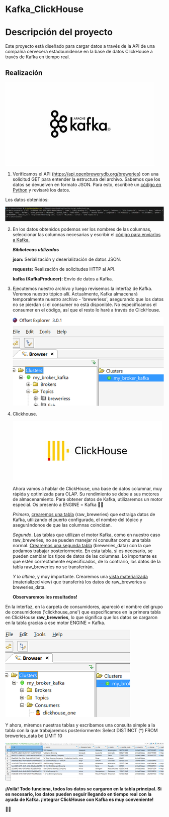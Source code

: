 # Kafka_ClickHouse

# Descripción del proyecto

Este proyecto está diseñado para cargar datos a través de la API de una compañía cervecera estadounidense en la base de datos 
ClickHouse a través de Kafka en tiempo real.

## Realización

![](https://github.com/elena210910/Kafka_ClickHouse/blob/main/OIP.jfif)

1. Verificamos el API (https://api.openbrewerydb.org/breweries)
   con una solicitud GET para entender la estructura del archivo. 
   Sabemos que los datos se devuelven en formato JSON. 
   Para esto, escribiré un [código en Python](https://github.com/elena210910/Kafka_ClickHouse/blob/main/Code_test_python) y revisaré los datos.

Los datos obtenidos:

![](https://github.com/elena210910/Kafka_ClickHouse/blob/main/screen1.PNG)

2. En los datos obtenidos podemos ver los nombres de las columnas,
   seleccionar las columnas necesarias y escribir el [código para enviarlos a Kafka.](https://github.com/elena210910/Kafka_ClickHouse/blob/main/Code_to_kafka)
   
    ***Bibliotecas utilizadas***
  
     **json:** Serialización y deserialización de datos JSON.
  
     **requests:** Realización de solicitudes HTTP al API.
  
     **kafka (KafkaProducer):**  Envío de datos a Kafka.

   

   
  

4. Ejecutemos nuestro archivo y luego revisemos la interfaz de Kafka. Veremos nuestro tópico allí.
   Actualmente, Kafka almacenará temporalmente nuestro archivo - 'breweriess', asegurando que los datos no 
   se pierdan si el consumer no está disponible.
    No especificamos el consumer en el código, así que el resto lo haré a través de ClickHouse.

   ![](https://github.com/elena210910/Kafka_ClickHouse/blob/main/screen2.PNG)




 5. Clickhouse.
    

    ![](https://github.com/elena210910/Kafka_ClickHouse/blob/main/R.jfif)


    Ahora vamos a hablar de ClickHouse, una base de datos columnar, muy rápida y optimizada para OLAP.
    Su rendimiento se debe a sus motores de almacenamiento. Para obtener datos de Kafka, utilizaremos un motor especial.
    Os presento a ENGINE = Kafka 🚀🎆

    *Primero*, [crearemos una tabla](https://github.com/elena210910/Kafka_ClickHouse/blob/main/tabla_raw_breweries) (raw_breweries) que extraiga datos de Kafka,
    utilizando el puerto configurado, el nombre del tópico y asegurándonos de que las columnas coincidan.

    *Segundo*. Las tablas que utilizan el motor Kafka, como en nuestro caso raw_breweries, no se pueden manejar ni consultar como una tabla normal.
    [Crearemos una segunda tabla](https://github.com/elena210910/Kafka_ClickHouse/blob/main/tabla_breweries_data) (breweries_data) con la que podamos trabajar posteriormente.
    En esta tabla, si es necesario, se pueden cambiar los tipos de datos de las columnas. 
    Lo importante es que estén correctamente especificados, de lo contrario, los datos de la tabla raw_breweries no se transferirán.

    *Y lo último*, y muy importante. Crearemos una [vista materializada](https://github.com/elena210910/Kafka_ClickHouse/blob/main/MATERIALIZED_VIEW) (materialized view) que transferirá 
      los datos de raw_breweries a breweries_data.


    **Observaremos los resultados!**

En la interfaz, en la carpeta de consumidores, apareció el nombre del grupo de consumidores ('clickhouse_one') que especificamos en 
la primera tabla en ClickHouse **raw_breweries**, lo que significa que los datos se cargaron en la tabla gracias a ese motor ENGINE = Kafka.

![](https://github.com/elena210910/Kafka_ClickHouse/blob/main/screen3.PNG)





Y ahora, miremos nuestras tablas y escribamos una consulta simple a la tabla con la que trabajaremos posteriormente:
Select DISTINCT (*)
FROM breweries_data bd
LIMIT 10


![](https://github.com/elena210910/Kafka_ClickHouse/blob/main/screen4.PNG)




**¡Voilà! Todo funciona, todos los datos se cargaron en la tabla principal. Si es necesario, los datos pueden seguir llegando en tiempo real con la ayuda de Kafka. ¡Integrar ClickHouse con Kafka es muy conveniente!**

🚀🎉
  








   
